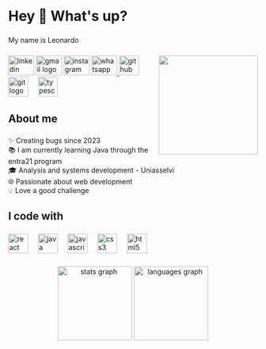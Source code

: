 <h1 align="left">Hey 👋 What's up?</h1>

###

<p align="left">My name is Leonardo</p>

###

<img align="right" height="200" src="https://mir-s3-cdn-cf.behance.net/project_modules/hd/06f21a161921919.63cd7887d0a70.gif"  />

###

<div align="left">
  <a href="https://www.linkedin.com/in/leonardosardagna/"><img src="https://raw.githubusercontent.com/maurodesouza/profile-readme-generator/master/src/assets/icons/social/linkedin/default.svg" width="52" height="40" 
  alt="linkedin logo"  /></a>
  <a href="mailto:leonardosardagna00@gmail.com?subject=Questions"><img src="https://raw.githubusercontent.com/maurodesouza/profile-readme-generator/master/src/assets/icons/social/gmail/default.svg" width="52" height="40" 
  alt="gmail logo"  /></a>
  <a href="https://www.instagram.com/"><img src="https://raw.githubusercontent.com/maurodesouza/profile-readme-generator/master/src/assets/icons/social/instagram/default.svg" width="52" height="40" alt="instagram logo"  
  /></a>
  <a href="https://wa.me/5547992069737"><img src="https://raw.githubusercontent.com/maurodesouza/profile-readme-generator/master/src/assets/icons/social/whatsapp/default.svg" width="52" height="40" alt="whatsapp logo"  /> 
  </a>
  <img src="https://cdn.jsdelivr.net/gh/devicons/devicon/icons/github/github-original.svg" height="40" alt="github logo"  />
  <img width="12" />
  <img src="https://cdn.jsdelivr.net/gh/devicons/devicon/icons/git/git-original.svg" height="40" alt="git logo"  />
  <img width="12" />
  <img src="https://cdn.jsdelivr.net/gh/devicons/devicon/icons/typescript/typescript-original.svg" height="40" alt="typescript logo"  />
</div>

###

<h2 align="left">About me</h2>

###

<p align="left">✨ Creating bugs since 2023<br>📚 I am currently learning Java through the entra21 program<br>🎓 Analysis and systems development - Uniasselvi<br>🌐 Passionate about web development<br>💡 Love a good challenge</p>

###

<h2 align="left">I code with</h2>

###

<div align="left">
  <img src="https://cdn.jsdelivr.net/gh/devicons/devicon/icons/react/react-original.svg" height="40" alt="react logo"  />
  <img width="12" />
  <img src="https://cdn.jsdelivr.net/gh/devicons/devicon/icons/java/java-original.svg" height="40" alt="java logo"  />
  <img width="12" />
  <img src="https://cdn.jsdelivr.net/gh/devicons/devicon/icons/javascript/javascript-original.svg" height="40" alt="javascript logo"  />
  <img width="12" />
  <img src="https://cdn.jsdelivr.net/gh/devicons/devicon/icons/css3/css3-original.svg" height="40" alt="css3 logo"  />
  <img width="12" />
  <img src="https://cdn.jsdelivr.net/gh/devicons/devicon/icons/html5/html5-original.svg" height="40" alt="html5 logo"  />
  <img width="12" />
</div>

###

<div align="center">
  <img src="https://github-readme-stats.vercel.app/api?username=leonardosardagna&hide_title=false&hide_rank=false&show_icons=true&include_all_commits=true&count_private=true&disable_animations=false&theme=dracula&locale=en&hide_border=false&order=1" height="150" alt="stats graph"  />
  <img src="https://github-readme-stats.vercel.app/api/top-langs?username=leonardosardagna&locale=en&hide_title=false&layout=compact&card_width=320&langs_count=5&theme=dracula&hide_border=false&order=2" height="150" alt="languages graph"  />
</div>
